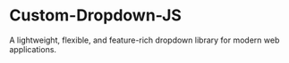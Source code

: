 # Custom-Dropdown-JS
A lightweight, flexible, and feature-rich dropdown library for modern web applications.
